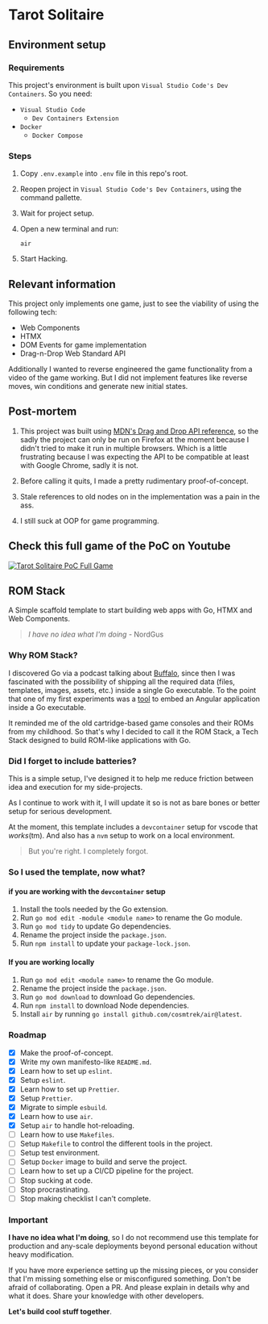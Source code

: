 # Tarot Solitaire

## Environment setup

### Requirements

This project's environment is built upon `Visual Studio Code's Dev Containers`. So you need:

- `Visual Studio Code`
  - `Dev Containers Extension`
- `Docker`
  - `Docker Compose`

### Steps

1. Copy `.env.example` into `.env` file in this repo's root.
2. Reopen project in `Visual Studio Code's Dev Containers`, using the command pallette.
3. Wait for project setup.
4. Open a new terminal and run:

    ```shell
    air
    ```

5. Start Hacking.

## Relevant information

This project only implements one game, just to see the viability of using the following tech:

- Web Components
- HTMX
- DOM Events for game implementation
- Drag-n-Drop Web Standard API

Additionally I wanted to reverse engineered the game functionality from a video of the game working.
But I did not implement features like reverse moves, win conditions and generate new initial states.

## Post-mortem

1. This project was built using [MDN's Drag and Drop API reference](https://developer.mozilla.org/en-US/docs/Web/API/HTML_Drag_and_Drop_API),
so the sadly the project can only be run on Firefox at the moment because I didn't tried to make it
run in multiple browsers. Which is a little frustrating because I was expecting the API to be compatible
at least with Google Chrome, sadly it is not.

2. Before calling it quits, I made a pretty rudimentary proof-of-concept.

3. Stale references to old nodes on in the implementation was a pain in the ass.

4. I still suck at OOP for game programming.

## Check this full game of the PoC on Youtube

[![Tarot Solitaire PoC Full Game](https://img.youtube.com/vi/s6XYAYwjfaw/0.jpg)](https://www.youtube.com/watch?v=s6XYAYwjfaw)

## ROM Stack

A Simple scaffold template to start building web apps with Go, HTMX and Web Components.

> _I have no idea what I'm doing_ - NordGus

### Why ROM Stack?

I discovered Go via a podcast talking about [Buffalo](https://gobuffalo.io), since then I was
fascinated with the possibility of shipping all the required data (files, templates, images,
assets, etc.) inside a single Go executable. To the point that one of my first experiments was a
[tool](https://github.com/NordGus/anguler) to embed an Angular application inside a Go executable.

It reminded me of the old cartridge-based game consoles and their ROMs from my childhood. So that's
why I decided to call it the ROM Stack, a Tech Stack designed to build ROM-like applications with Go.

### Did I forget to include batteries?

This is a simple setup, I've designed it to help me reduce friction between
idea and execution for my side-projects.

As I continue to work with it, I will update it so is not as bare bones or better
setup for serious development.

At the moment, this template includes a `devcontainer` setup for vscode that _works_(tm).
And also has a `nvm` setup to work on a local environment.

> But you're right. I completely forgot.

### So I used the template, now what?

#### if you are working with the `devcontainer` setup

1. Install the tools needed by the Go extension.
2. Run `go mod edit -module <module name>` to rename the Go module.
3. Run `go mod tidy` to update Go dependencies.
4. Rename the project inside the `package.json`.
5. Run `npm install` to update your `package-lock.json`.

#### If you are working locally

1. Run `go mod edit <module name>` to rename the Go module.
2. Rename the project inside the `package.json`.
3. Run `go mod download` to download Go dependencies.
4. Run `npm install` to download Node dependencies.
5. Install `air` by running `go install github.com/cosmtrek/air@latest`.

### Roadmap

- [x] Make the proof-of-concept.
- [x] Write my own manifesto-like `README.md`.
- [x] Learn how to set up `eslint`.
- [x] Setup `eslint`.
- [x] Learn how to set up `Prettier`.
- [x] Setup `Prettier`.
- [x] Migrate to simple `esbuild`.
- [x] Learn how to use `air`.
- [x] Setup `air` to handle hot-reloading.
- [ ] Learn how to use `Makefiles`.
- [ ] Setup `Makefile` to control the different tools in the project.
- [ ] Setup test environment.
- [ ] Setup `Docker` image to build and serve the project.
- [ ] Learn how to set up a CI/CD pipeline for the project.
- [ ] Stop sucking at code.
- [ ] Stop procrastinating.
- [ ] Stop making checklist I can't complete.

### Important

**I have no idea what I'm doing**, so I do not recommend use this template for
production and any-scale deployments beyond personal education without heavy
modification.

If you have more experience setting up the missing pieces, or you consider
that I'm missing something else or misconfigured something. Don't be afraid
of collaborating. Open a PR. And please explain in details why and what it does.
Share your knowledge with other developers.

**Let's build cool stuff together**.
